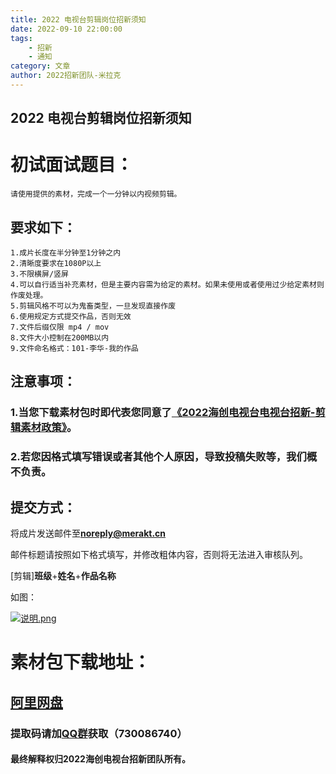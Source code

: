 ```yaml
---
title: 2022 电视台剪辑岗位招新须知
date: 2022-09-10 22:00:00
tags: 
    - 招新
    - 通知
category: 文章
author: 2022招新团队-米拉克
---
```


## 2022 电视台剪辑岗位招新须知

# 初试面试题目：

    请使用提供的素材，完成一个一分钟以内视频剪辑。

## 要求如下：

    1.成片长度在半分钟至1分钟之内
    2.清晰度要求在1080P以上
    3.不限横屏/竖屏
    4.可以自行适当补充素材，但是主要内容需为给定的素材。如果未使用或者使用过少给定素材则作废处理。
    5.剪辑风格不可以为鬼畜类型，一旦发现直接作废
    6.使用规定方式提交作品，否则无效
    7.文件后缀仅限 mp4 / mov
    8.文件大小控制在200MB以内
    9.文件命名格式：101-李华-我的作品

## 注意事项：

### 1.当您下载素材包时即代表您同意了[**《2022海创电视台电视台招新-剪辑素材政策》**](/material_policy.html)。
### 2.若您因格式填写错误或者其他个人原因，导致投稿失败等，我们**概不负责**。

## 提交方式：

将成片发送邮件至[**noreply@merakt.cn**](mailto:noreply@merakt.cn?subject=[剪辑]班级+姓名+作品标题)

邮件标题请按照如下格式填写，并修改粗体内容，否则将无法进入审核队列。

[剪辑]**班级**+**姓名**+**作品名称** 

如图：

[![说明.png](https://s1.ax1x.com/2022/09/10/vO1Rpt.png)](https://imgse.com/i/vO1Rpt)

# 素材包下载地址：

## [**阿里网盘**](https://www.aliyundrive.com/s/fymcyLcEXVC) 

### 提取码请加[**QQ群**](https://qm.qq.com/cgi-bin/qm/qr?k=XbNwCs7lZMOWAKjTN0CfQpRYM0cZeCXO&authKey=b0dTpRhxziytkOJwd1MY73cPJSov100ZjgAECih0fjzrMwfjmQeT77c132QRzOwz&noverify=0)获取（730086740）

#### 最终解释权归**2022海创电视台招新团队**所有。
